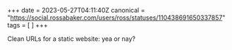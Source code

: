 +++
date = 2023-05-27T04:11:40Z
canonical = "https://social.rossabaker.com/users/ross/statuses/110438691650337857"
tags = [  ]
+++

<p>Clean URLs for a static website: yea or nay?</p>
